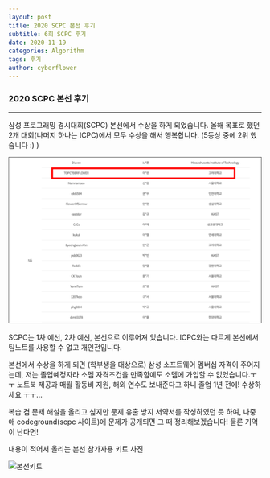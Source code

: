 ```yaml
---
layout: post
title: 2020 SCPC 본선 후기
subtitle: 6회 SCPC 후기
date: 2020-11-19
categories: Algorithm
tags: 후기
author: cyberflower
---
```


### 2020 SCPC 본선 후기

---

삼성 프로그래밍 경시대회(SCPC) 본선에서 수상을 하게 되었습니다. 올해 목표로 했던 2개 대회(나머지 하나는 ICPC)에서 모두 수상을 해서 행복합니다. (5등상 중에 2위 했습니다 :) )

![스코어보드](/img/2020-11-19-scpc_scoreboard.png)

SCPC는 1차 예선, 2차 예선, 본선으로 이루어져 있습니다. ICPC와는 다르게 본선에서 팀노트를 사용할 수 없고 개인전입니다. 

본선에서 수상을 하게 되면 (학부생을 대상으로) 삼성 소프트웨어 멤버십 자격이 주어지는데, 저는 졸업예정자라 소멤 자격조건을 만족함에도 소멤에 가입할 수 없었습니다.ㅜㅜ 노트북 제공과 매월 활동비 지원, 해외 연수도 보내준다고 하니 졸업 1년 전에! 수상하세요 ㅜㅜ... 

복습 겸 문제 해설을 올리고 싶지만 문제 유출 방지 서약서를 작성하였던 듯 하여, 나중애 codeground(scpc 사이트)에 문제가 공개되면 그 때 정리해보겠습니다! 물론 기억이 난다면!


내용이 적어서 올리는 본선 참가자용 키트 사진

![본선키트](/img/2020-11-19-scpc_kit.png)